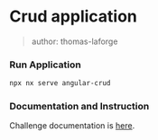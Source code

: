 # Crud application

> author: thomas-laforge

### Run Application

```bash
npx nx serve angular-crud
```

### Documentation and Instruction

Challenge documentation is [here](https://angular-challenges.vercel.app/challenges/angular/5-crud/).
